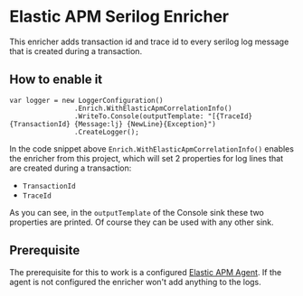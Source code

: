# Elastic APM Serilog Enricher


This enricher adds transaction id and trace id to every serilog log message that is created during a transaction. 


## How to enable it

```
var logger = new LoggerConfiguration()
 				.Enrich.WithElasticApmCorrelationInfo()
 				.WriteTo.Console(outputTemplate: "[{TraceId} {TransactionId} {Message:lj} {NewLine}{Exception}")
 				.CreateLogger();
```

In the code snippet above `Enrich.WithElasticApmCorrelationInfo()` enables the enricher from this project, which will set 2 properties for log lines that are created during a transaction:
- `TransactionId`
- `TraceId`

As you can see, in the `outputTemplate` of the Console sink these two properties are printed. Of course they can be used with any other sink.

## Prerequisite

The prerequisite for this to work is a configured [Elastic APM Agent](https://github.com/elastic/apm-agent-dotnet). If the agent is not configured the enricher won't add anything to the logs.
